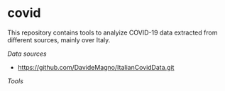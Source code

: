 # covid

This repository contains tools to analyize COVID-19 data extracted from different sources, mainly over Italy.

*Data sources*

-  https://github.com/DavideMagno/ItalianCovidData.git

*Tools*
